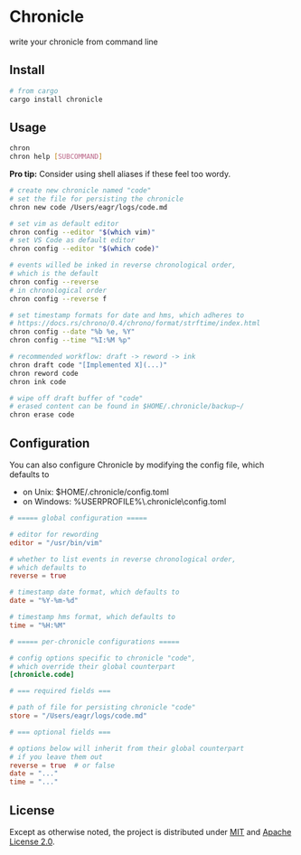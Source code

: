 # Chronicle

write your chronicle from command line

## Install

```sh
# from cargo
cargo install chronicle
```

## Usage

```sh
chron
chron help [SUBCOMMAND]
```

**Pro tip:** Consider using shell aliases if these feel too wordy.

```sh
# create new chronicle named "code"
# set the file for persisting the chronicle
chron new code /Users/eagr/logs/code.md

# set vim as default editor
chron config --editor "$(which vim)"
# set VS Code as default editor
chron config --editor "$(which code)"

# events willed be inked in reverse chronological order,
# which is the default
chron config --reverse
# in chronological order
chron config --reverse f

# set timestamp formats for date and hms, which adheres to
# https://docs.rs/chrono/0.4/chrono/format/strftime/index.html
chron config --date "%b %e, %Y"
chron config --time "%I:%M %p"

# recommended workflow: draft -> reword -> ink
chron draft code "[Implemented X](...)"
chron reword code
chron ink code

# wipe off draft buffer of "code"
# erased content can be found in $HOME/.chronicle/backup~/
chron erase code
```

## Configuration

You can also configure Chronicle by modifying the config file, which defaults to

* on Unix: $HOME/.chronicle/config.toml
* on Windows: %USERPROFILE%\\.chronicle\config.toml

```toml
# ===== global configuration =====

# editor for rewording
editor = "/usr/bin/vim"

# whether to list events in reverse chronological order,
# which defaults to
reverse = true

# timestamp date format, which defaults to
date = "%Y-%m-%d"

# timestamp hms format, which defaults to
time = "%H:%M"

# ===== per-chronicle configurations =====

# config options specific to chronicle "code",
# which override their global counterpart
[chronicle.code]

# === required fields ===

# path of file for persisting chronicle "code"
store = "/Users/eagr/logs/code.md"

# === optional fields ===

# options below will inherit from their global counterpart
# if you leave them out
reverse = true  # or false
date = "..."
time = "..."
```

## License

Except as otherwise noted, the project is distributed under
[MIT](./LICENSE-MIT) and [Apache License 2.0](./LICENSE-Apache).

